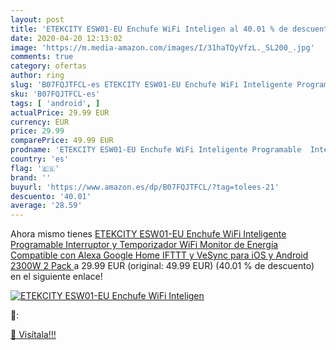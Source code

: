 ```yaml
---
layout: post
title: 'ETEKCITY ESW01-EU Enchufe WiFi Inteligen al 40.01 % de descuento'
date: 2020-04-20 12:13:02
image: 'https://m.media-amazon.com/images/I/31haTQyVfzL._SL200_.jpg'
comments: true
category: ofertas
author: ring
slug: 'B07FQJTFCL-es ETEKCITY ESW01-EU Enchufe WiFi Inteligente Programable...'
sku: 'B07FQJTFCL-es'
tags: [ 'android', ]
actualPrice: 29.99 EUR
currency: EUR
price: 29.99
comparePrice: 49.99 EUR
prodname: 'ETEKCITY ESW01-EU Enchufe WiFi Inteligente Programable  Interruptor y Temporizador WiFi  Monitor de Energía  Compatible con Alexa  Google Home  IFTTT y VeSync para iOS y Android  2300W  2 Pack '
country: 'es'
flag: '🇪🇸'
brand: ''
buyurl: 'https://www.amazon.es/dp/B07FQJTFCL/?tag=tolees-21'
descuento: '40.01'
average: '28.59'
---
```


Ahora mismo tienes [ETEKCITY ESW01-EU Enchufe WiFi Inteligente Programable  Interruptor y Temporizador WiFi  Monitor de Energía  Compatible con Alexa  Google Home  IFTTT y VeSync para iOS y Android  2300W  2 Pack ](https://www.amazon.es/dp/B07FQJTFCL/?tag=tolees-21) a 29.99 EUR (original: 49.99 EUR) (40.01 %  de descuento) en el siguiente enlace!

[![ETEKCITY ESW01-EU Enchufe WiFi Inteligen](https://m.media-amazon.com/images/I/31haTQyVfzL._SL200_.jpg)](https://www.amazon.es/dp/B07FQJTFCL/?tag=tolees-21)

🔎:


[🛒 Visítala!!!](https://www.amazon.es/dp/B07FQJTFCL/?tag=tolees-21)
